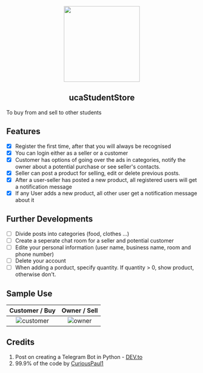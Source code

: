 <p align='center'>
   <img src="https://github.com/shukkkur/ucaStudentStore_bot/blob/07d39dbac20e5f433e651c9e5e863ad57b94c40b/README_files/cabbages-removebg-preview.png" width=200>
</p>


<h2 align='center'>ucaStudentStore</h2>
<p align='left'>To buy from and sell to other students</p> 

<h2>Features</h2>

- [X] Register the first time, after that you will always be recognised
- [X] You can login either as a seller or a customer 
- [X] Customer has options of going over the ads in categories, notify the owner about a potential purchase or see seller's contacts.
- [X] Seller can post a product for selling, edit or delete previous posts. 
- [X] After a user-seller has posted a new product, all registered users will get a notification message 
- [X] If any User adds a new product, all other user get a notification message about it
<h2>Further Developments</h2>

- [ ] Divide posts into categories (food, clothes ...) 
- [ ] Create a seperate chat room for a seller and potential customer
- [ ] Edite your personal information (user name, business name, room and phone number)
- [ ] Delete your account
- [ ] When adding a porduct, specify quantity. If quantity > 0, show product, otherwise don't. 

<h2>Sample Use</h2>

Customer / Buy            |  Owner / Sell
:-------------------------:|:-------------------------:
![customer](https://github.com/shukkkur/ucaStudentStore_bot/blob/07d39dbac20e5f433e651c9e5e863ad57b94c40b/README_files/buy.gif)  |  ![owner](https://github.com/shukkkur/ucaStudentStore_bot/blob/07d39dbac20e5f433e651c9e5e863ad57b94c40b/README_files/sell.gif)



<h2>Credits</h2>
<ol>
<li>Post on creating a Telegram Bot in Python - <a href="https://dev.to/curiouspaul1/building-an-e-commerce-telegram-bot-using-python-and-fauna-1hj5">DEV.to</a></li>
<li>99.9% of the code by <a href="https://github.com/Curiouspaul1/">CuriousPaul1</a></li>
</ol>
